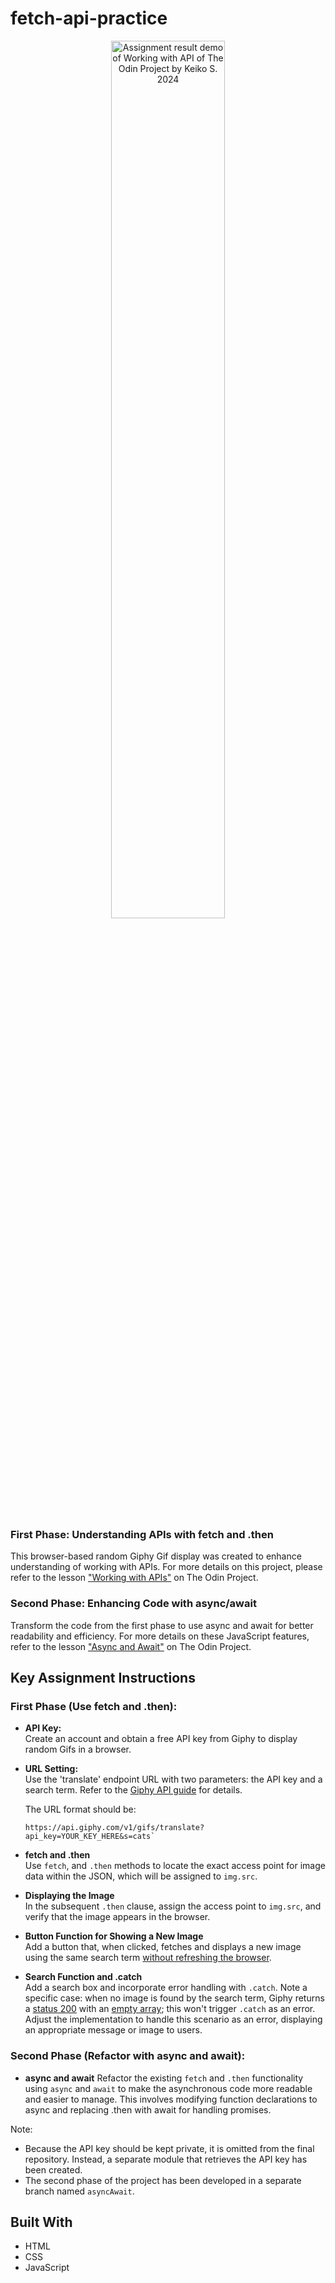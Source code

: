 # fetch-api-practice
<div align="center">
    <img src="working-with-api-the-odin-project-assignment-demo-k-belltree-2024.gif" alt="Assignment result demo of Working with API of The Odin Project by Keiko S. 2024" width=60% height=^0%>
</div>

<br>

### First Phase: Understanding APIs with fetch and .then
This browser-based random Giphy Gif display was created to enhance understanding of working with APIs. For more details on this project, please refer to the lesson ["Working with APIs"](https://www.theodinproject.com/lessons/node-path-javascript-working-with-apis#fetching-data) on The Odin Project.

### Second Phase: Enhancing Code with async/await
Transform the code from the first phase to use async and await for better readability and efficiency. For more details on these JavaScript features, refer to the lesson ["Async and Await"](https://www.theodinproject.com/lessons/node-path-javascript-async-and-await) on The Odin Project.

## Key Assignment Instructions

### First Phase (Use fetch and .then): 

- **API Key:**<br>
    Create an account and obtain a free API key from Giphy to display random Gifs in a browser.

- **URL Setting:**<br>
    Use the 'translate' endpoint URL with two parameters: the API key and a search term. Refer to the [Giphy API guide](https://developers.giphy.com/docs/api/endpoint/#translate) for details.
    
    The URL format should be: 
    ```
    https://api.giphy.com/v1/gifs/translate?api_key=YOUR_KEY_HERE&s=cats`
    ```
- **fetch and .then**<br>
    Use `fetch`, and `.then` methods to locate the exact access point for image data within the JSON, which will be assigned to `img.src`. 

- **Displaying the Image**<br>
    In the subsequent `.then` clause, assign the access point to `img.src`, and verify that the image appears in the browser.

- **Button Function for Showing a New Image**<br>
    Add a button that, when clicked, fetches and displays a new image using the same search term <u>without refreshing the browser</u>.

- **Search Function and .catch**<br>
    Add a search box and incorporate error handling with `.catch`. Note a specific case: when no image is found by the search term, Giphy returns a <u>status 200</u> with an <u>empty array</u>; this won't trigger `.catch` as an error. Adjust the implementation to handle this scenario as an error, displaying an appropriate message or image to users.

### Second Phase (Refactor with async and await):

- **async and await**
    Refactor the existing `fetch` and `.then` functionality using `async` and `await` to make the asynchronous code more readable and easier to manage. This involves modifying function declarations to async and replacing .then with await for handling promises.
    
Note: <br>
- Because the API key should be kept private, it is omitted from the final repository. Instead, a separate module that retrieves the API key has been created.
- The second phase of the project has been developed in a separate branch named `asyncAwait`. 

## Built With

- HTML
- CSS
- JavaScript

